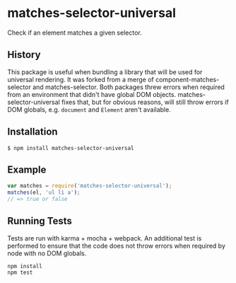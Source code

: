 # matches-selector-universal

Check if an element matches a given selector.

## History

This package is useful when bundling a library that will be used for universal rendering.
It was forked from a merge of component-matches-selector and matches-selector. Both packages threw errors when required from an environment that didn't have global DOM objects. matches-selector-universal fixes that, but for obvious reasons, will still throw errors if DOM globals, e.g. `document` and `Element` aren't available.

## Installation

    $ npm install matches-selector-universal

## Example

```js
var matches = require('matches-selector-universal');
matches(el, 'ul li a');
// => true or false
```

## Running Tests

Tests are run with karma + mocha + webpack. An additional test is performed to ensure that the code does not throw errors when required by node with no DOM globals.

```
npm install
npm test
```
